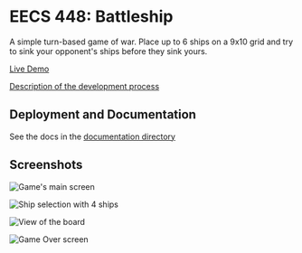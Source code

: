 # EECS 448: Battleship

A simple turn-based game of war. Place up to 6 ships on a 9x10 grid and try to sink your opponent's ships before they sink yours.

[Live Demo](https://maxpatiiuk.github.io/eecs-448-battleship/eecs-448-battleship/)

[Description of the development process](https://max.patii.uk/projects/battleship)


## Deployment and Documentation

See the docs in the [documentation directory](./documentation/)


## Screenshots

![Game's main screen](./documentation/screenshots/mainpage.png)

![Ship selection with 4 ships](./documentation/screenshots/shipsel.png)

![View of the board](./documentation/screenshots/boardview.png)

![Game Over screen](./documentation/screenshots/gameover.png)
